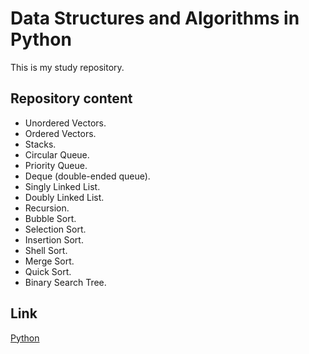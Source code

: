 # Data Structures and Algorithms in Python

This is my study repository.

## Repository content

* Unordered Vectors.
* Ordered Vectors.
* Stacks.
* Circular Queue.
* Priority Queue.
* Deque (double-ended queue).
* Singly Linked List.
* Doubly Linked List.
* Recursion.
* Bubble Sort.
* Selection Sort.
* Insertion Sort.
* Shell Sort.
* Merge Sort.
* Quick Sort.
* Binary Search Tree.

## Link

[Python](https://www.python.org/)
